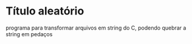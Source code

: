 # Título aleatório

programa para transformar arquivos em string do C, podendo quebrar a string em pedaços
